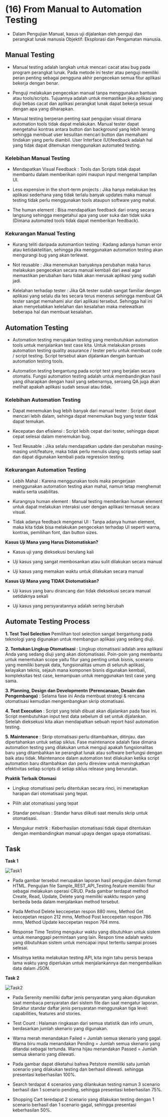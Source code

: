 # (16) From Manual to Automation Testing

- Dalam Pengujian Manual, kasus uji dijalankan oleh penguji dan perangkat lunak manusia Objektif: Eksplorasi dan Pengamatan manusia.

## Manual Testing

- Manual testing adalah langkah untuk mencari cacat atau bug pada program perangkat lunak. Pada metode ini tester atau penguji memiliki peran penting sebagai pengguna akhir pengecekan semua fitur aplikasi bekerja dengan benar. 
  
- Penguji melakukan pengecekan manual tanpa menggunakan bantuan atau tools/scripts. Tujuannya adalah untuk memastikan jika aplikasi yang diuji bebas cacat dan aplikasi perangkat lunak dapat bekerja sesuai dengan apa yang diharapkan. 
  
- Manual testing berperan penting saat pengujian visual dimana automation tools tidak dapat melakukan. Manual tester dapat mengetahui kontras antara button dan background yang lebih terang sehingga membuat user kesulitan mencari button dan memahami tindakan yang perlu diambil. User Interface (UI)feedback adalah hal yang tidak dapat ditemukan menggunakan automated testing.

### Kelebihan Manual Testing

- Mendapatkan Visual Feedback : Tools dan Scripts tidak dapat membantu dalam memberikan opini maupun input mengenai tampilan UI.

- Less expensive in the short-term projects : Jika hanya melakukan tes aplikasi sederhana yang tidak terlalu banyak updates maka manual testing tidak perlu menggunakan tools ataupun software yang mahal.

- The human element : Bisa mendapatkan feedback dari orang secara langsung sehingga mengetahui apa yang user suka dan tidak suka (Dimana automated tools tidak dapat memberikan feedback).

### Kekurangan Manual Testing

- Kurang teliti daripada automantion testing : Kadang adanya human error atau ketidaktelitian, sehingga jika menggunakan automation testing akan mengurangi bug yang akan terlewat.

- Not reusable : Jika menemukan banyaknya perubahan maka harus melakukan pengecekan secara manual kembali dari awal agar memastikan perubahan baru tidak akan merusak aplikasi yang sudah jadi.

- Kelelahan terhadap tester : Jika QA tester sudah sangat familiar dengan aplikasi yang selalu dia tes secara terus menerus sehingga membuat QA tester sangat memahami alur dari aplikasi tersebut. Sehingga hal ini akan menyebabkan kelelahan dan kesalahan maka melewatkan beberapa hal dan membuat kesalahan.

## Automation Testing

- Automation testing merupakan testing yang membutuhkan automation tools untuk menjalankan test case kita. Untuk melakukan proses automation testing quality assurance / tester perlu untuk membuat code / script testing. Script tersebut akan dijalankan dengan bantuan automation testing tools. 
  
- Automation testing bergantung pada script test yang berjalan secara otomatis. Fungsi automation testing adalah untuk membandingkan hasil yang diharapkan dengan hasil yang sebenarnya, seroang QA juga akan melihat apakah aplikasi sudah sesuai atau tidak. 

### Kelebihan Automation Testing

- Dapat menemukan bug lebih banyak dari manual tester : Script dapat mencari lebih dalam, sehinga dapat menemukan bug yang tester tidak dapat temukan.

- Kecepatan dan efisiensi : Script lebih cepat dari tester, sehingga dapat cepat selesai dalam menemukan bug.

- Test Reusable : Jika selalu mendapatkan update dan perubahan masing-masing unit/feature, maka tidak perlu menulis ulang scripsts setiap saat dan dapat digunakan kembali pada regression testing.

### Kekurangan Automation Testing

- Lebih Mahal : Karena menggunakan tools maka pengerjaan menggunakan automation testing akan mahal, namun tetap menghemat waktu serta usabilitas.

- Kurangnya human element : Manual testing memberikan human element untuk dapat melakukan interaksi user dengan aplikasi termasuk secara visual.

- Tidak adanya feedback mengenai UI : Tanpa adanya human element, maka kita tidak bisa melakukan pengecekan terhadap UI seperti warna, kontras, pemilihan font, dan button sizes.


**Kasus Uji Mana yang Harus Diotomatiskan?**

- Kasus uji yang dieksekusi berulang kali

- Uji kasus yang sangat membosankan atau sulit dilakukan secara manual

- Uji kasus yang memakan waktu untuk dilakukan secara manual

**Kasus Uji Mana yang TIDAK Diotomatiskan?**

- Uji kasus yang baru dirancang dan tidak dieksekusi secara manual setidaknya sekali

- Uji kasus yang persyaratannya adalah sering berubah


## Automate Testing Process

**1. Test Tool Selection**
Pemilihan tool selection sangat bergantung pada teknologi yang digunakan untuk membangun aplikasi yang sedang diuji. 

**2. Tentukan Lingkup Otomatisasi** : Lingkup otomatisasi adalah area aplikasi Anda yang sedang diuji yang akan diotomatisasi. Poin-poin yang membantu untuk menentukan scope yaitu fitur yang penting untuk bisnis, scenario yang memiliki banyak data, fungsionalitas umum di seluruh aplikasi, kelayakan teknis, sejauh mana komponen bisnis digunakan kembali, kompleksitas test case, kemampuan untuk menggunakan test case yang sama.

**3. Planning, Design dan Developmentn (Perencanaan, Desain dan Pengembanga)** : Selama fase ini Anda membuat strategi & rencana otomatisasi kemudian mengembangkan skrip otomatisasi.

**4. Test Execution** : Script yang telah dibuat akan dijalankan pada fase ini. Script membutuhkan input test data sebelum di set untuk dijalankan. Setelah dieksekusi kita akan mendapatkan sebuah report hasil automation testing. 

**5. Maintenance** : Skrip otomatisasi perlu ditambahkan, ditinjau. dan dipertahankan untuk setiap siklus. Fase maintenance adalah fase dimana automation testing yang dilakukan untuk menguji apakah fungsionalitas baru yang ditambahkan ke perangkat lunak atau software berfungsi dengan baik atau tidak. Maintenance dalam automation test dilakukan ketika script automation baru ditambahkan dan perlu direview untuk meningkatkan efektivitas setiap scripts di setiap siklus release yang berurutan. 

**Praktik Terbaik Otomasi**

- Lingkup otomatisasi perlu ditentukan secara rinci, ini menetapkan harapan dari otomatisasi yang tepat.

- Pilih alat otomatisasi yang tepat 

- Standar penulisan : Standar harus diikuti saat menulis skrip untuk otomatisasi.

- Mengukur metrik : Keberhasilan otomatisasi tidak dapat ditentukan dengan membandingkan manual upaya dengan upaya otomatisasi.

## Task

**Task 1**

![Task1](https://user-images.githubusercontent.com/94749506/158949146-cd943aeb-b145-4109-9192-0b22989dd046.PNG)

- Pada gambar tersebut merupakan laporan hasil pengujian dalam format HTML. Pengujian file Sample_REST_API_Testing.feature memiliki fitur sebagai melakukan operasi CRUD. Pada gambar terdapat method Create, Read, Update, Delete yang memiliki wakktu respon yang berbeda beda dalam menjalankan method tersebut. 

- Pada Method Delete keccepetan respon 880 mms, Method Get keccepetan respon 212 mms, Method Post keccepetan respon 786 mms, Method Update keccepetan respon 764 mms.
  
- Response Time Testing mengukur waktu yang dibutuhkan untuk sistem untuk menanggapi permintaan yang lain. Respon time adalah waktu yang dibutuhkan sistem untuk mencapai input tertentu sampai proses selesai. 
  
- Misalnya ketika melakukan testing API, kita ingin tahu persis berapa lama waktu yang diperlukan untuk menjalankannya dan mengembalikan data dalam JSON.

**Task 2**

![Task2](https://user-images.githubusercontent.com/94749506/158949111-6020c627-2f47-4972-8ade-0c7fe1ec5089.PNG)

- Pada Serenity memiliki daftar jenis persyaratan yang akan digunakan saat membaca persyaratan dari sistem file dan saat mengatur laporan. Struktur standar daftar jenis persyaratan menggunakan tiga level: capabilities, features and stories.

- Test Count : Halaman ringkasan dari semua statistik dan info umum, berdasarkan jumlah skenario yang digunakan. 

- Warna merah menandakan Failed = Jumlah semua skenario yang gagal. Warna biru muda menandakan Pending = Jumlah semua skenario yang ditandai sebagai tertunda. Warna hijau menandakan Passed = Jumlah semua skenario yang dilewati.

- Pada gambar dapat diketahui bahwa Petstore memiliki satu jumlah scenario yang dilakukan testing dan berhasil dilewati. sehingga presentasi keberhasilan 100%.

- Search terdapat 4 scenarios yang dilankukan testing namun 3 scenario berhasil dan 1 scenario pending, sehingga presentasi keberhasilan 75%.

- Shopping Cart teredapat 2 scenario yang dilakukan testing dengan 1 scenario berhasil dan 1 scenario gagal, sehingga presentasi keberhasilan 50%.
